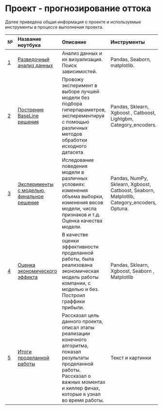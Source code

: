 # Проект - прогнозирование оттока
Далее приведена общая информация о проекте и используемые инструменты в процессе выполнения проекта.

[id1]: https://github.com/Lisstrange/churn_project/blob/main/EDA.ipynb "EDA"
[id2]: https://github.com/Lisstrange/churn_project/blob/main/Basic%20Decision.ipynb "Basic Decision"
[id3]: https://github.com/Lisstrange/churn_project/blob/main/model_expirements.ipynb "Expirements with model"
[id4]: https://github.com/Lisstrange/churn_project/blob/main/economic_effect_model.ipynb "Economic model"
[id5]: https://github.com/Lisstrange/churn_project/blob/main/Final.ipynb "Conclusions on the project "




| № | Название ноутбука | Описание | Инструменты |
| :- | :--------------------- | :---------------------------| :---------------------------|
| [1][id1]  | [Разведочный анализ данных][id1] | Анализ данных и их визуализация. Поиск зависимостей.  | Pandas, Seaborn, matplotlib. |
| [2][id2]  | [Пострение BaseLine решения][id2] | Провожу эксперимент в выборе лучшей модели без подбора гиперпараметров, эксперементируя с помощью различных методов обработки исходного датасета | Pandas, Sklearn, Xgboost , Catboost, Lightgbm, Category_encoders. |
| [3][id3]  | [Эксперименты с моделью, финальное решение][id3] | Иследование поведения модели в различных условиях: изменения объема выборки, изменения весов модели, числа признаков и т.д. Оценка качества модели. | Pandas, NumPy, Sklearn, Xgboost, Catboost, Seaborn, Matplotlib, Category_encoders, Optuna. |
| [4][id4]  | [Оценка экономического эффекта][id4] | В качестве оценки эффективности проделанной работы, была реализована экономическая модель работы компании, с моделью и без. Построил граффики прибыли.| Pandas, Sklearn, Xgboost, Seaborn , Matplotlib |
| [5][id5]  | [Итоги проделанной работы][id5] | Рассказал цель данного проекта, описал этапы реализации конечного алгоритма, показал результаты проделанной работы. Рассказал о важных моментах и киллер фичах, которые я узнал во время работы. | Текст и картинки
